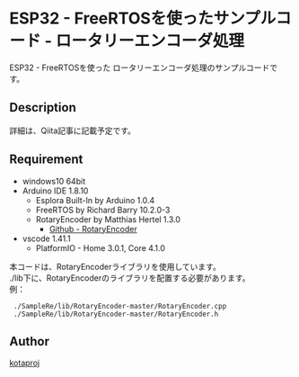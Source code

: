 ESP32 - FreeRTOSを使ったサンプルコード - ロータリーエンコーダ処理
====

 ESP32 - FreeRTOSを使った
 ロータリーエンコーダ処理のサンプルコードです。
 
## Description

 詳細は、Qiita記事に記載予定です。
 <!-- 詳細は、[Qiita記事 - ESP32－FreeRTOSにて、スイッチをイベントを検出する](https://qiita.com/kotaproj/items/e9b2f56a89ff0a6a3d3a)にまとめてあります。 -->

## Requirement

* windows10 64bit
* Arduino IDE 1.8.10
  * Esplora Built-In by Arduino 1.0.4
  * FreeRTOS by Richard Barry 10.2.0-3
  * RotaryEncoder by Matthias Hertel 1.3.0
    * [Github - RotaryEncoder](https://github.com/mathertel/RotaryEncoder)
* vscode 1.41.1
  * PlatformIO - Home 3.0.1, Core 4.1.0

本コードは、RotaryEncoderライブラリを使用しています。<br>
./lib下に、RotaryEncoderのライブラリを配置する必要があります。<br>
例：
```
 ./SampleRe/lib/RotaryEncoder-master/RotaryEncoder.cpp
 ./SampleRe/lib/RotaryEncoder-master/RotaryEncoder.h
```

## Author

[kotaproj](https://github.com/kotaproj)


